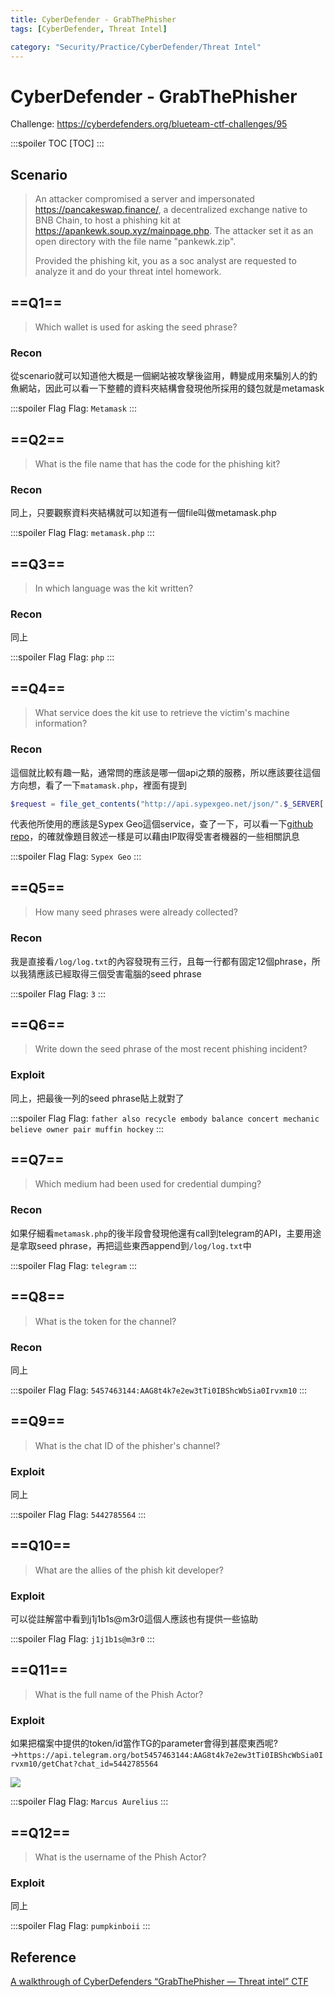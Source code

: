 ```yaml
---
title: CyberDefender - GrabThePhisher
tags: [CyberDefender, Threat Intel]

category: "Security/Practice/CyberDefender/Threat Intel"
---
```


# CyberDefender - GrabThePhisher
Challenge: https://cyberdefenders.org/blueteam-ctf-challenges/95

:::spoiler TOC
[TOC]
:::

## Scenario
> An attacker compromised a server and impersonated https://pancakeswap.finance/, a decentralized exchange native to BNB Chain, to host a phishing kit at https://apankewk.soup.xyz/mainpage.php. The attacker set it as an open directory with the file name "pankewk.zip". 
>
>Provided the phishing kit, you as a soc analyst are requested to analyze it and do your threat intel homework.

## ==Q1==
> Which wallet is used for asking the seed phrase? 
### Recon
從scenario就可以知道他大概是一個網站被攻擊後盜用，轉變成用來騙別人的釣魚網站，因此可以看一下整體的資料夾結構會發現他所採用的錢包就是metamask

:::spoiler Flag
Flag: `Metamask`
:::
## ==Q2==
> What is the file name that has the code for the phishing kit? 
### Recon
同上，只要觀察資料夾結構就可以知道有一個file叫做metamask.php

:::spoiler Flag
Flag: `metamask.php`
:::
## ==Q3==
> In which language was the kit written? 
### Recon
同上

:::spoiler Flag
Flag: `php`
:::
## ==Q4==
>What service does the kit use to retrieve the victim's machine information? 
### Recon
這個就比較有趣一點，通常問的應該是哪一個api之類的服務，所以應該要往這個方向想，看了一下`matamask.php`，裡面有提到
```php
$request = file_get_contents("http://api.sypexgeo.net/json/".$_SERVER['REMOTE_ADDR']); 
```
代表他所使用的應該是Sypex Geo這個service，查了一下，可以看一下[github repo](https://github.com/hostbrook/sypex-geo)，的確就像題目敘述一樣是可以藉由IP取得受害者機器的一些相關訊息

:::spoiler Flag
Flag: `Sypex Geo`
:::
## ==Q5==
>How many seed phrases were already collected? 
### Recon
我是直接看`/log/log.txt`的內容發現有三行，且每一行都有固定12個phrase，所以我猜應該已經取得三個受害電腦的seed phrase

:::spoiler Flag
Flag: `3`
:::
## ==Q6==
>Write down the seed phrase of the most recent phishing incident? 
### Exploit
同上，把最後一列的seed phrase貼上就對了

:::spoiler Flag
Flag: `father also recycle embody balance concert mechanic believe owner pair muffin hockey`
:::
## ==Q7==
> Which medium had been used for credential dumping? 
### Recon
如果仔細看`metamask.php`的後半段會發現他還有call到telegram的API，主要用途是拿取seed phrase，再把這些東西append到`/log/log.txt`中

:::spoiler Flag
Flag: `telegram`
:::
## ==Q8==
> What is the token for the channel? 
### Recon
同上

:::spoiler Flag
Flag: `5457463144:AAG8t4k7e2ew3tTi0IBShcWbSia0Irvxm10`
:::
## ==Q9==
> What is the chat ID of the phisher's channel? 
### Exploit
同上

:::spoiler Flag
Flag: `5442785564`
:::
## ==Q10==
> What are the allies of the phish kit developer? 
### Exploit
可以從註解當中看到j1j1b1s@m3r0這個人應該也有提供一些協助

:::spoiler Flag
Flag: `j1j1b1s@m3r0`
:::
## ==Q11==
> What is the full name of the Phish Actor? 
### Exploit
如果把檔案中提供的token/id當作TG的parameter會得到甚麼東西呢?$\to$`https://api.telegram.org/bot5457463144:AAG8t4k7e2ew3tTi0IBShcWbSia0Irvxm10/getChat?chat_id=5442785564`

![](https://hackmd.io/_uploads/HkeL-lHfp.png)

:::spoiler Flag
Flag: `Marcus Aurelius`
:::
## ==Q12==
> What is the username of the Phish Actor? 
### Exploit
同上

:::spoiler Flag
Flag: `pumpkinboii`
:::
## Reference
[A walkthrough of CyberDefenders “GrabThePhisher — Threat intel” CTF](https://medium.com/@eduzorkamsi/a-walkthrough-of-cyberdefenders-grabthephisher-threat-intel-ctf-dfdb4f8ce525)